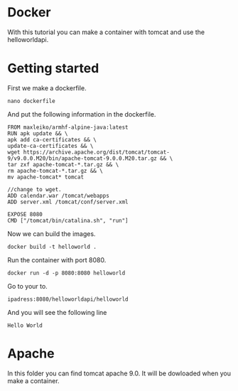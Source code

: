 # Docker
With this tutorial you can make a container with tomcat and use the helloworldapi.<br/>

<h1>Getting started</h1>
First we make a dockerfile.

    nano dockerfile

And put the following information in the dockerfile.

    FROM maxleiko/armhf-alpine-java:latest
    RUN apk update && \
    apk add ca-certificates && \
    update-ca-certificates && \
    wget https://archive.apache.org/dist/tomcat/tomcat-9/v9.0.0.M20/bin/apache-tomcat-9.0.0.M20.tar.gz && \
    tar zxf apache-tomcat-*.tar.gz && \
    rm apache-tomcat-*.tar.gz && \
    mv apache-tomcat* tomcat

    //change to wget.
    ADD calendar.war /tomcat/webapps
    ADD server.xml /tomcat/conf/server.xml

    EXPOSE 8080
    CMD ["/tomcat/bin/catalina.sh", "run"]

Now we can build the images.
      
    docker build -t helloworld .
    
Run the container with port 8080.

    docker run -d -p 8080:8080 helloworld
  
Go to your to.  
    
    ipadress:8080/helloworldapi/helloworld

And you will see the following line

    Hello World

# Apache
In this folder you can find tomcat apache 9.0.
It will be dowloaded when you make a container.
